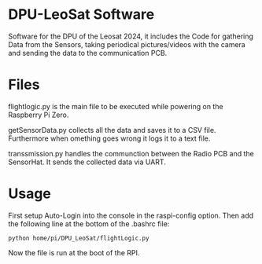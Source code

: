 # DPU-LeoSat Software

Software for the DPU of the Leosat 2024, it includes the Code for gathering Data from the Sensors, taking periodical pictures/videos with the camera and sending the data to the communication PCB.


# Files
flightlogic.py is the main file to be executed while powering on the Raspberry Pi Zero.

getSensorData.py collects all the data and saves it to a CSV file. Furthermore when omething goes wrong it logs it to a text file.

transsmission.py handles the communction between the Radio PCB and the SensorHat. It sends the collected data via UART.

# Usage

First setup Auto-Login into the console in the raspi-config option.
Then add the following line at the bottom of the .bashrc file:

```
python home/pi/DPU_LeoSat/flightLogic.py
```

Now the file is run at the boot of the RPI.